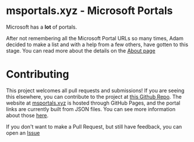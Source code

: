 # msportals.xyz - Microsoft Portals

Microsoft has a **lot** of portals.

After not remembering all the Microsoft Portal URLs so many times, Adam decided to make a list and with a help from a few others, have gotten to this stage. You can read more about the details on the [About page](https://github.com/adamfowlerit/msportals.xyz/blob/master/about.md)

# Contributing #
This project welcomes all pull requests and submissions! If you are seeing this elsewhere, you can contribute to the project at [this Github Repo](https://github.com/adamfowlerit/msportals.xyz). The website at [msportals.xyz](https://msportals.xyz) is hosted through GitHub Pages, and the portal links are currently built from JSON files. You can see more information about those [here](https://github.com/adamfowlerit/msportals.xyz/tree/master/_data/portals). 

If you don't want to make a Pull Request, but still have feedback, you can open an [Issue](https://github.com/adamfowlerit/msportals.xyz/issues)
